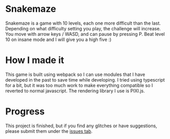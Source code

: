 # Snakemaze
Snakemaze is a game with 10 levels, each one more difficult than the last. Depending on what difficulty setting you play, the challenge will increase. You move with arrow keys / WASD, and can pause by pressing P. Beat level 10 on insane mode and I will give you a high five :)
# How I made it
This game is built using webpack so I can use modules that I have developed in the past to save time while developing. I tried using typescript for a bit, but it was too much work to make everything compatible so I reverted to normal javascript. The rendering library I use is PIXI.js.
# Progress
This project is finished, but if you find any glitches or have suggestions, please submit them under the [issues tab](https://github.com/luketrenaman/snakemaze/issues).
